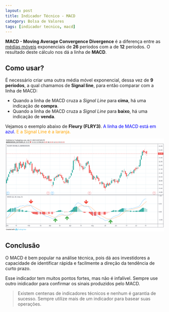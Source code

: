 ```yaml
---
layout: post
title: Indicador Técnico - MACD
category: Bolsa de Valores
tags: [indicador tecnico, macd]
---
```


**MACD - Moving Average Convergence Divergence** é a diferença entre as [médias móveis](https://albertoivo.github.io/indicador-tecnico-media-movel/) exponenciais de **26** períodos com a de **12** períodos. O resultado deste cálculo nos dá a linha de **MACD**.

## Como usar?

É necessário criar uma outra média móvel exponencial, dessa vez de **9 períodos**, a qual chamamos de **Signal line**, para então comparar com a linha de MACD:
- Quando a linha de MACD cruza a _Signal Line_ para **cima**, há uma indicação de **compra**.
- Quando a linha de MACD cruza a _Signal Line_ para **baixo**, há uma indicação de **venda**.

Vejamos o exemplo abaixo de **Fleury (FLRY3)**. <span style="color:blue;">A linha de MACD está em azul.</span> <span style="color:orange;">E a Signal Line é a laranja.</span>

![](../../../images/fleury-macd.png)

## Conclusão

O MACD é bem popular na análise técnica, pois dá aos investidores a capacidade de identificar rápida e facilmente a direção da tendência de curto prazo.

Esse indicador tem muitos pontos fortes, mas não é infalível. Sempre use outro inidicador para confirmar os sinais produzidos pelo MACD.

> Existem centenas de indicadores técnicos e nenhum é garantia de sucesso. Sempre utilize mais de um indicador para basear suas operações.